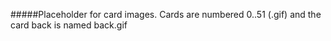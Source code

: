 #####Placeholder for card images. Cards are numbered 0..51 (.gif) and the card back is named back.gif

